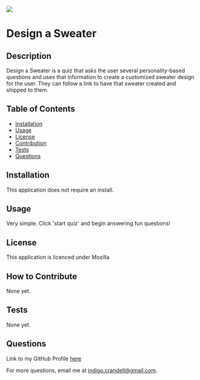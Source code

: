 
  [![](https://img.shields.io/badge/license-Mozilla-green.svg)](https://www.mozilla.org/en-US/MPL/2.0/)

  # Design a Sweater

  ## Description

  Design a Sweater is a quiz that asks the user several personality-based questions and uses that information to create a customized sweater design for the user. They can follow a link to have that sweater created and shipped to them.

  ## Table of Contents

  - [Installation](#installation)
  - [Usage](#usage)
  - [License](#license)
  - [Contribution](#contribution)
  - [Tests](#tests)
  - [Questions](#questions)

  <a name="installation"></a>
  ## Installation 

  This application does not require an install.

  <a name="usage"></a>
  ## Usage

  Very simple. Click 'start quiz' and begin answering fun questions!

  <a name="license"></a>
  ## License

  This application is licenced under Mozilla

  <a name="contribution"></a>
  ## How to Contribute

  None yet.

  <a name="tests"></a>
  ## Tests

  None yet.

  <a name="questions"></a>
  ## Questions

  Link to my GitHub Profile [here](https://github.com/IndigoFobes)

  For more questions, email me at indigo.crandell@gmail.com.
